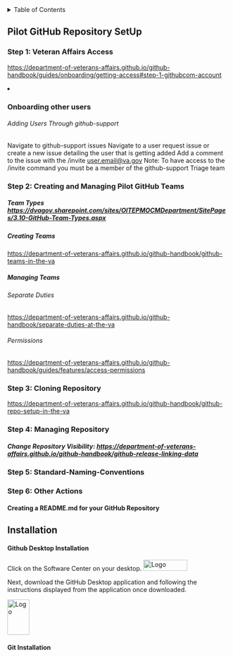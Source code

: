 <!-- TABLE OF CONTENTS -->
<details>
  <summary>Table of Contents</summary>
  <ol>
    <li>
      <a href="#Pilot-GitHub-Repository-Setup">Pilot-GitHub-Repository-Setup</a>
      <ul><li>
       <a href="#Step-1:-Cloning Repositories">Cloning Repositories</a>
       <li>
        <a href="#Step-2:-Creating-and-Managing-Pilot-GitHub-Teams">Creating and Managing Pilot GitHub Teams</a>
        <li>
        <a href="#Step-3:-Cloning-Repository">Cloning Repository</a>
         <li>
         <a href="#Step-4:-Managing-Repository">Managing Repository</a>
          <li>
        <a href="#Step-5:-Standard-Naming-Conventions">Naming Conventions</a>
        <li>
        <a href="#Step-6:-Other-Actions">Other Actions</a>
        <ol>
          </ul></li>
     <a href="#Installation">Installation</a>  
    </ol>
</details> 
        
## Pilot GitHub Repository SetUp
### Step 1: Veteran Affairs Access
https://department-of-veterans-affairs.github.io/github-handbook/guides/onboarding/getting-access#step-1-githubcom-account <li>

### Onboarding other users
###### Adding Users Through github-support
Navigate to github-support issues
Navigate to a user request issue or create a new issue detailing the user that is getting added
Add a comment to the issue with the /invite user.email@va.gov
Note: To have access to the /invite command you must be a member of the github-support Triage team
  
### Step 2: Creating and Managing Pilot GitHub Teams
##### Team Types https://dvagov.sharepoint.com/sites/OITEPMOCMDepartment/SitePages/3.10-GitHub-Team-Types.aspx
##### Creating Teams
 https://department-of-veterans-affairs.github.io/github-handbook/github-teams-in-the-va
##### Managing Teams
###### Separate Duties
 https://department-of-veterans-affairs.github.io/github-handbook/separate-duties-at-the-va
###### Permissions
 https://department-of-veterans-affairs.github.io/github-handbook/guides/features/access-permissions

### Step 3: Cloning Repository
https://department-of-veterans-affairs.github.io/github-handbook/github-repo-setup-in-the-va
  
### Step 4: Managing Repository
##### Change Repository Visibility: https://department-of-veterans-affairs.github.io/github-handbook/github-release-linking-data
  
### Step 5: Standard-Naming-Conventions
### Step 6: Other Actions
#### Creating a README.md for your GitHub Repository
####

## Installation
#### Github Desktop Installation
Click on the Software Center on your desktop.
<img src="https://user-images.githubusercontent.com/105750400/182799638-8b986305-3726-499f-92df-ae319d04c2c6.png" alt="Logo" width="100" height="25">

  Next, download the GitHub Desktop application and following the instructions displayed from the application once downloaded.
 
  <img src="https://user-images.githubusercontent.com/105750400/182800055-dccd42af-a1ba-4c8b-9aa1-f3fde39f74e5.png" alt="Logo" width="50" height="80">

 

#### Git Installation
